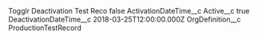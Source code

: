 <?xml version="1.0" encoding="UTF-8"?>
<CustomMetadata xmlns="http://soap.sforce.com/2006/04/metadata" xmlns:xsi="http://www.w3.org/2001/XMLSchema-instance" xmlns:xsd="http://www.w3.org/2001/XMLSchema">
    <label>Togglr Deactivation Test Reco</label>
    <protected>false</protected>
    <values>
        <field>ActivationDateTime__c</field>
        <value xsi:nil="true"/>
    </values>
    <values>
        <field>Active__c</field>
        <value xsi:type="xsd:boolean">true</value>
    </values>
    <values>
        <field>DeactivationDateTime__c</field>
        <value xsi:type="xsd:dateTime">2018-03-25T12:00:00.000Z</value>
    </values>
    <values>
        <field>OrgDefinition__c</field>
        <value xsi:type="xsd:string">ProductionTestRecord</value>
    </values>
</CustomMetadata>
